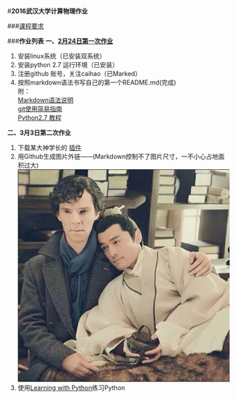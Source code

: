 #**2016武汉大学计算物理作业**

###[课程要求](https://github.com/caihao/computational_physics_whu/blob/master/README.md)

###**作业列表**
**一、[2月24日第一次作业](https://github.com/caihao/computational_physics_whu/blob/master/Exercises.md)**

1. 安装linux系统（已安装双系统）<br/>
2. 安装python 2.7 运行环境（已安装）<br/>
3. 注册github 账号，关注caihao（已Marked）<br/>
4. 按照markdown语法书写自己的第一个README.md(完成)<br/>
   附：<br/>
   [Markdown语法说明](http://www.appinn.com/markdown/#p)<br/>
   [git使用简易指南](http://www.bootcss.com/p/git-guide/)<br/>
   [Python2.7 教程](http://www.liaoxuefeng.com/wiki/001374738125095c955c1e6d8bb493182103fac9270762a000)<br/>

**二、3月3日第二次作业**

1. 下载某大神学长的  [插件](https://github.com/Ron89/thesaurus_query.vim)<br/>
2. 用Github生成图片外链——(Markdown控制不了图片尺寸，一不小心占地面积过大)
   ![迷の卷福](https://raw.githubusercontent.com/luokaifa-whu/computationalphysics_N2014301580293/master/QQ.20160308141916.png)
3. 使用[Learning with Python](http://interactivepython.org/runestone/static/thinkcspy/index.html)练习Python

